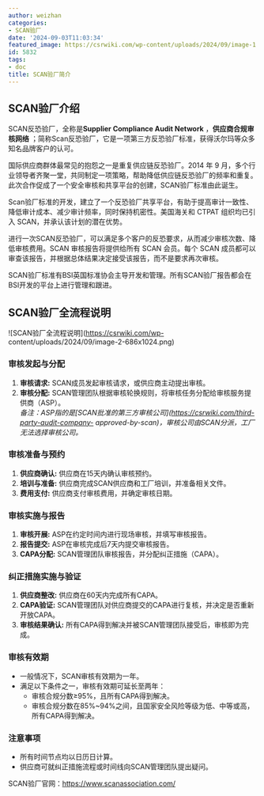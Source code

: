 ```yaml
---
author: weizhan
categories:
- SCAN验厂
date: '2024-09-03T11:03:34'
featured_image: https://csrwiki.com/wp-content/uploads/2024/09/image-1.png
id: 5832
tags:
- doc
title: SCAN验厂简介
---
```


## SCAN验厂介绍

SCAN反恐验厂，全称是**Supplier Compliance Audit Network** ，**供应商合规审核网络**
；简称Scan反恐验厂，它是一项第三方反恐验厂标准，获得沃尔玛等众多知名品牌客户的认可。

国际供应商群体最常见的抱怨之一是重复供应链反恐验厂。2014 年 9
月，多个行业领导者齐聚一堂，共同制定一项策略，帮助降低供应链反恐验厂的频率和重复。此次合作促成了一个安全审核和共享平台的创建，SCAN验厂标准由此诞生。

Scan验厂标准的开发，建立了一个反恐验厂共享平台，有助于提高审计一致性、降低审计成本、减少审计频率，同时保持机密性。美国海关和 CTPAT 组织均已引入
SCAN，并承认该计划的潜在优势。

进行一次SCAN反恐验厂，可以满足多个客户的反恐要求，从而减少审核次数、降低审核费用。SCAN 审核报告将提供给所有 SCAN 会员。每个 SCAN
成员都可以审查该报告，并根据总体结果决定接受该报告，而不是要求再次审核。

SCAN验厂标准有BSI英国标准协会主导开发和管理。所有SCAN验厂报告都会在BSI开发的平台上进行管理和跟进。

## SCAN验厂全流程说明

![SCAN验厂全流程说明](https://csrwiki.com/wp-
content/uploads/2024/09/image-2-686x1024.png)

### 审核发起与分配

  1. **审核请求:** SCAN成员发起审核请求，或供应商主动提出审核。
  2. **审核分配:** SCAN管理团队根据审核轮换规则，将审核任务分配给审核服务提供商（ASP）。  
 _备注：ASP指的是[SCAN批准的第三方审核公司](https://csrwiki.com/third-party-audit-company-
approved-by-scan)，审核公司由SCAN分派，工厂无法选择审核公司。_

### 审核准备与预约

  1. **供应商确认:** 供应商在15天内确认审核预约。
  2. **培训与准备:** 供应商完成SCAN供应商和工厂培训，并准备相关文件。
  3. **费用支付:** 供应商支付审核费用，并确定审核日期。

### 审核实施与报告

  1. **审核开展:** ASP在约定时间内进行现场审核，并填写审核报告。
  2. **报告提交:** ASP在审核完成后7天内提交审核报告。
  3. **CAPA分配:** SCAN管理团队审核报告，并分配纠正措施（CAPA）。

### 纠正措施实施与验证

  1. **供应商整改:** 供应商在60天内完成所有CAPA。
  2. **CAPA验证:** SCAN管理团队对供应商提交的CAPA进行复核，并决定是否重新开放CAPA。
  3. **审核结果确认:** 所有CAPA得到解决并被SCAN管理团队接受后，审核即为完成。

### 审核有效期

  * 一般情况下，SCAN审核有效期为一年。
  * 满足以下条件之一，审核有效期可延长至两年： 
    * 审核合规分数≥95%，且所有CAPA得到解决。
    * 审核合规分数在85%~94%之间，且国家安全风险等级为低、中等或高，所有CAPA得到解决。

### 注意事项

  * 所有时间节点均以日历日计算。
  * 供应商可就纠正措施流程或时间线向SCAN管理团队提出疑问。

SCAN验厂官网：<https://www.scanassociation.com/>

